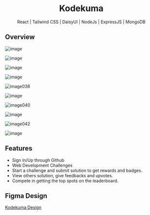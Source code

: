 <!-- Please update value in the {}  -->

<h1 align="center">Kodekuma</h1>

<p align="center"> React | Tailwind CSS | DaisyUI | NodeJs | ExpressJS | MongoDB</p>
<!-- TABLE OF CONTENTS -->

## Overview

![image](https://github.com/prasannakarki77/kodekuma/assets/63549402/c18ab5c5-126e-4b2d-8f26-120ea7450679)

![image](https://github.com/prasannakarki77/kodekuma/assets/63549402/d884067d-cb90-4477-a344-6d72fb447f9d)

![image](https://github.com/prasannakarki77/kodekuma/assets/63549402/86bb7623-66f7-480a-a62b-49b001822421)

![image](https://github.com/prasannakarki77/kodekuma/assets/63549402/0f4d64ba-83be-4abd-a547-c8105d5b884a)

![image038](https://github.com/prasannakarki77/kodekuma/assets/63549402/f49da354-b78d-48f9-8b63-f5a44c1ac0df)

![image](https://github.com/prasannakarki77/kodekuma/assets/63549402/a0c1fa81-c896-4b2b-8fb6-1ab471a00f9d)

![image040](https://github.com/prasannakarki77/kodekuma/assets/63549402/17331f34-4398-410f-8a85-846e2bec0bfa)

![image](https://github.com/prasannakarki77/kodekuma/assets/63549402/fc4485db-9dc3-410a-8dcb-96bf7aa5a3b9)

![image042](https://github.com/prasannakarki77/kodekuma/assets/63549402/39345531-a5d2-49f5-984a-05dd321da8f4)

![image](https://github.com/prasannakarki77/kodekuma/assets/63549402/6cfcde13-30a0-4899-abbe-754872a7df0f)


## Features

- Sign In/Up through Github
- Web Development Challenges
- Start a challenge and submit solution to get rewards and badges.
- View others solution, give feedbacks and upvotes.
- Compete in getting the top spots on the leaderboard.

## Figma Design
[Kodekuma Design](https://www.figma.com/file/wQEWc9QvjXjJwAUT9MmlbI/kodekuma?type=design&node-id=0%3A1&mode=design&t=AJm922gqSvHcJRKJ-1)
